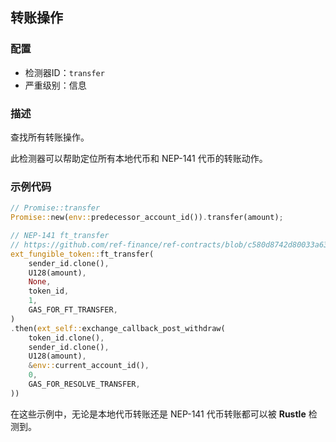 
## 转账操作

### 配置

* 检测器ID：`transfer`
* 严重级别：信息

### 描述

查找所有转账操作。

此检测器可以帮助定位所有本地代币和 NEP-141 代币的转账动作。

### 示例代码

```rust
// Promise::transfer
Promise::new(env::predecessor_account_id()).transfer(amount);
```

```rust
// NEP-141 ft_transfer
// https://github.com/ref-finance/ref-contracts/blob/c580d8742d80033a630a393180163ab70f9f3c94/ref-exchange/src/account_deposit.rs#L446
ext_fungible_token::ft_transfer(
    sender_id.clone(),
    U128(amount),
    None,
    token_id,
    1,
    GAS_FOR_FT_TRANSFER,
)
.then(ext_self::exchange_callback_post_withdraw(
    token_id.clone(),
    sender_id.clone(),
    U128(amount),
    &env::current_account_id(),
    0,
    GAS_FOR_RESOLVE_TRANSFER,
))
```

在这些示例中，无论是本地代币转账还是 NEP-141 代币转账都可以被 **Rustle** 检测到。
